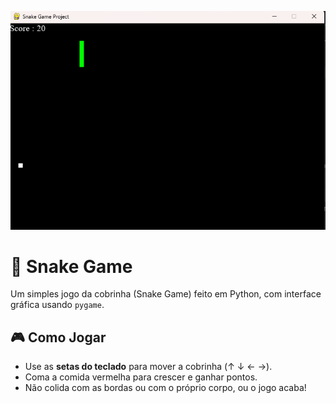 ![Snake Game](snakegame1.png)



# 🐍 Snake Game

Um simples jogo da cobrinha (Snake Game) feito em Python, com interface gráfica usando `pygame`.

## 🎮 Como Jogar

- Use as **setas do teclado** para mover a cobrinha (↑ ↓ ← →).
- Coma a comida vermelha para crescer e ganhar pontos.
- Não colida com as bordas ou com o próprio corpo, ou o jogo acaba!
